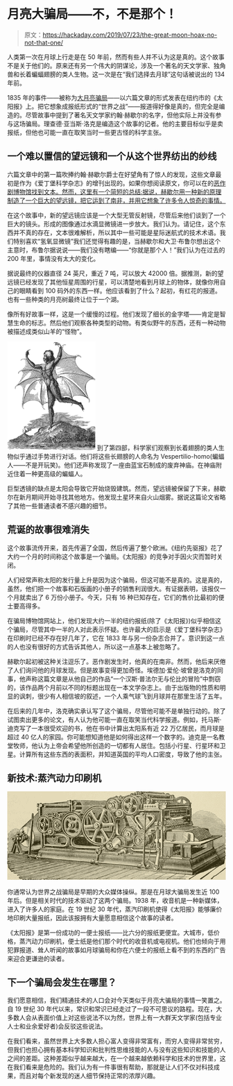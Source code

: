 # 月亮大骗局——不，不是那个！

> 原文：<https://hackaday.com/2019/07/23/the-great-moon-hoax-no-not-that-one/>

人类第一次在月球上行走是在 50 年前，然而有些人并不认为这是真的。这个故事不是关于他们的。原来还有另一个伟大的阴谋论，涉及一个著名的天文学家、独角兽和长着蝙蝠翅膀的类人生物。这一次是在“我们选择去月球”这句话被说出的 134 年前。

1835 年的事件——被称为[大月亮骗局](http://hoaxes.org/archive/permalink/the_great_moon_hoax)——以六篇文章的形式发表在纽约市的《太阳报》上。把它想象成报纸形式的“世界之战”——报道得好像是真的，但完全是编造的。尽管故事中提到了著名天文学家约翰·赫歇尔的名字，但他实际上并没有参与这场骗局。理查德·亚当斯·洛克是编造这个故事的记者。他的主要目标似乎是卖报纸，但他也可能一直在取笑当时一些更古怪的科学主张。

## 一个难以置信的望远镜和一个从这个世界纺出的纱线

六篇文章中的第一篇吹捧约翰·赫歇尔爵士在好望角有了惊人的发现，这些文章最初是作为《爱丁堡科学杂志》的增刊出现的。如果你想阅读原文，你可以在的[恶作剧博物馆找到文本。然而，这里有一个简短的总结:据说，赫歇尔用一种新的原理制造了一个巨大的望远镜，把它运到了南非，并用它想象了许多令人惊奇的事情。](http://hoaxes.org/text/display/the_great_moon_hoax_of_1835_text/)

在这个故事中，新的望远镜应该是一个大型无管反射镜，尽管后来他们谈到了一个巨大的镜头。形成的图像通过水滴显微镜进一步放大。我们认为。请记住，这个东西并不真的存在，文本很难解析，所以其中一些可能是星际迷航式的技术术语。我们特别喜欢“氢氧显微镜”我们还觉得有趣的是，当赫歇尔和大卫·布鲁尔想出这个主意时，布鲁尔据说说——我们没有瞎编——“你就是那个人！”我们认为在过去的 200 年里，事情没有太大的变化。

据说最终的仪器直径 24 英尺，重近 7 吨，可以放大 42000 倍。据推测，新的望远镜已经发现了其他恒星周围的行星，可以清楚地看到月球上的物体，就像你用自己的眼睛看到 100 码外的东西一样。他应该看到了什么？起初，有红花的报道。也有一些种类的月亮树最终让位于一个湖。

像所有好故事一样，这是一个缓慢的过程。他们发现了细长的金字塔——肯定是智慧生命的标志。然后他们观察各种类型的动物。有类似野牛的东西，还有一种动物被描述成类似山羊的“怪物”。

[![](img/9f563038594b5d876cef1ad70322d9dd.png)](https://hackaday.com/wp-content/uploads/2019/07/manbat.png) 到了第四部，科学家们观察到长着翅膀的类人生物似乎通过手势进行对话。他们将这些长翅膀的人命名为 Vespertilio-homo(蝙蝠人——不是开玩笑)。他们还声称发现了一座由蓝宝石制成的废弃神庙。在神庙附近住着一种更高级的蝙蝠人。

巨型透镜的缺点是太阳会导致它开始烧毁建筑。然而，望远镜被保留了下来，赫歇尔在新月期间开始寻找其他地方。他发现土星环来自火山烟雾。据说这篇论文省略了其他一些普通读者不感兴趣的细节。

## 荒诞的故事很难消失

这个故事流传开来，首先传遍了全国，然后传遍了整个欧洲。《纽约先驱报》花了大约一个月的时间称这个故事是一个骗局。《太阳报》的竞争对手因火灾而暂时关闭。

人们经常声称太阳的发行量上升是因为这个骗局，但这可能不是真的。这是真的，虽然，他们把一个故事和石版画的小册子的销售利润很大。有证据表明，该报仅一个月就卖出了 6 万份小册子。今天，只有 16 种已知存在，它们的售价比最初的便士要高得多。

在骗局博物馆网站上，他们发现大约一半的纽约报纸(除了《太阳报》)似乎相信这个骗局，尽管其中一半的人对此表示怀疑。也许最大的启示是《爱丁堡科学杂志》在印刷时已经不存在好几年了，它在 1833 年与另一份杂志合并了。意识到这一点的人也没有很好的方式告诉其他人，所以这一点基本上被忽略了。

赫歇尔起初被这种关注逗乐了。恶作剧发生时，他真的在南非。然而，他后来厌倦了人们询问他的月球发现。但是故事变得更加奇怪。埃德加·爱伦·坡曾是洛克的同事，他声称这篇文章是从他自己的作品“一个汉斯·普法尔无与伦比的冒险”中剽窃的，该作品两个月前以不同的标题出现在一本文学杂志上。由于出版物的性质和明显的讽刺，很少有人相信坡的叙述，一个人乘气球飞到月球并在那里生活了五年。

在后来的几年中，洛克确实承认写了这个骗局，尽管他可能不是单独行动的。除了试图卖出更多的论文，有人认为他可能一直在取笑当代科学报道。例如，托马斯·迪克写了一本很受欢迎的书，他在书中计算出太阳系有近 22 万亿居民，而月球是超过 40 亿人的家园。你可能想知道他是如何得出这样一个数字的。迪克是一名教堂牧师，他认为上帝会希望他所创造的一切都有人居住。包括小行星、行星环和卫星。计算所有这些东西的表面积，并知道英国的平均人口密度，导致了他的主张。

## 新技术:蒸汽动力印刷机

[![](img/626f83db01b29c1ac7ef0be46912cd34.png)](https://hackaday.com/wp-content/uploads/2019/07/press.jpg)

你通常认为世界之战骗局是早期的大众媒体操纵。那是在月球大骗局发生近 100 年后。但是相关时代的技术驱动了这两个骗局。1938 年，收音机是一种新媒体，进入了许多人的家庭。在 19 世纪 30 年代，蒸汽印刷机使得《太阳报》能够廉价地印刷大量报纸，因此该报拥有大量愿意相信这个故事的读者。

《太阳报》是第一份成功的一便士报纸——比六分的报纸更便宜。大城市，低价格，蒸汽动力印刷机，便士纸是他们那个时代的收音机或电视机。他们也倾向于用犯罪报道、耸人听闻的故事如月球骗局和你在六便士的报纸上看不到的东西的广告来迎合更谦逊的读者。

## 下一个骗局会发生在哪里？

我们愿意相信，我们精通技术的人口会对今天类似于月亮大骗局的事情一笑置之。自 19 世纪 30 年代以来，常识和常识已经走过了一段不可思议的路程。现在，大多数人会从表面价值上对这些说法不以为然，世界上有一大群天文学家(包括专业人士和业余爱好者)会反驳这些说法。

在我们看来，虽然世界上大多数人担心富人变得非常富有，而穷人变得非常贫穷，但我们也担心拥有基本科学知识和批判性思维技能的人与没有这些知识和技能的人之间的差距。这种差距似乎越来越大，在一个越来越依赖科学和技术的世界里，这在我们看来是危险的。我们认为有一件事很有帮助，那就是让人们不仅对科技成果，而且对每个新发现的迷人细节保持正常的浓厚兴趣。